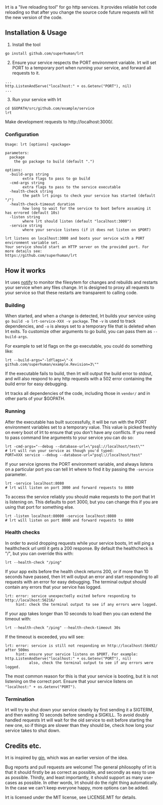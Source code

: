 lrt is a "live reloading tool" for go http services. It provides reliable hot
code reloading so that after you change the source code future requests will
hit the new version of the code.

## Installation & Usage

1. Install the tool
  ```
  go install github.com/superhuman/lrt
  ```

2. Ensure your service respects the PORT environment variable. lrt will set PORT to
a temporary port when running your service, and forward all requests to it.
  ```
  ...
  http.ListenAndServe("localhost:" + os.Getenv("PORT"), nil)
  ...
  ```

3. Run your service with lrt

  ```
  cd $GOPATH/src/github.com/example/service
  lrt
  ```

Make development requests to http://localhost:3000/. 

### Configuration

```
Usage: lrt [options] <package>

parameters:
  package
	the go package to build (default ".")

options:
  -build-args string
    	extra flags to pass to go build
  -cmd-args string
    	extra flags to pass to the service executable
  -health-check string
    	the path lrt pings to check your service has started (default "/")
  -health-check-timeout duration
    	how long to wait for the service to boot before assuming it has errored (default 10s)
  -listen string
    	where lrt should listen (default "localhost:3000")
  -service string
    	where your service listens (if it does not listen on $PORT)

lrt listens on localhost:3000 and boots your service with a PORT environment variable set.
Your service should start an HTTP server on the provided port. For more details see:
https://github.com/superhuman/lrt
```

## How it works

lrt uses [notify](https://github.com/rjeczalik/notify) to monitor the filesytem
for changes and rebuilds and restarts your service when any files change. lrt
is designed to proxy all requests to your service so that these restarts are
transparent to calling code.

### Building

When started, and when a change is detected, lrt builds your service using
`go build -o lrt-service-XXX -v package`. The `-v` is used to track dependencies,
and `-o` is always set to a temporary file that is deleted when lrt exits. To
customize other arguments to go build, you can pass them as `--build-args`.

For example to set ld flags on the go executable, you could do something like:

```
lrt --build-args="-ldflags=\"-X github.com/superhuman/example.Revision=3\""
```

If the executable fails to build, then lrt will output the build error to
stdout, and will also respond to any http requests with a 502 error containing
the build error for easy debugging.

lrt tracks all dependencies of the code, including those in `vendor/` and in
other parts of your $GOPATH.

### Running

After the executable has built successfully, it will be run with the PORT
environment variables set to a temporary value. This value is picked freshly on
every boot of lrt to ensure that you don't have any conflicts. If you need to
pass command line arguments to your service you can do so:

```
lrt -cmd-args="--debug --database-url=\"psql://localhost/test\""
# lrt will run your service as though you'd typed:
PORT=XXX service --debug --database-url="psql://localhost/test"
```

If your service ignores the PORT environment variable, and always listens on a
particular port you can tell lrt where to find it by passing the `-service`
parameter.

```
lrt -service localhost:8080
# lrt will listen on port 3000 and forward requests to 8080
```

To access the service reliably you should make requests to the port that lrt is
listening on. This defaults to port 3000, but you can change this if you are using
that port for something else.

```
lrt -listen localhost:80000 -service localhost:8080
# lrt will listen on port 8000 and forward requests to 8080
```

### Health checks

In order to avoid dropping requests while your service boots, lrt will ping a
healthcheck url until it gets a 200 response. By default the healthcheck is "/", but you
can override this with:

```
lrt --health-check "/ping"
```

If your app exits before the health check returns 200, or if more than 10
seconds have passed, then lrt will output an error and start responding to all
requests with an error for easy debugging. The terminal output should contain any
errors that your service has logged.

```
lrt: error: service unexpectedly exited before responding to http://localhost:56216/
     hint: check the terminal output to see if any errors were logged.
```

If your app takes longer than 10 seconds to load then you can extend the timeout with:

```
lrt --health-check "/ping" --health-check-timeout 30s
```

If the timeout is exceeded, you will see:

```
lrt: error: service is still not responding on http://localhost:56492/ after 500ms
     hint: ensure your service listens on $PORT. For example: http.ListenAndServe("localhost:" + os.Getenv("PORT"), nil)
           also, check the terminal output to see if any errors were logged.
```

The most common reason for this is that your service is booting, but it is not
listening on the correct port. Ensure that your service listens on
`"localhost:" + os.Getenv("PORT")`.

### Termination

lrt will try to shut down your service cleanly by first sending it a SIGTERM,
and then waiting 10 seconds before sending a SIGKILL. To avoid doubly handled
requests lrt will wait for the old service to exit before starting the new one,
so if things are slower than they should be, check how long your service takes
to shut down.

## Credits etc.

lrt is inspired by [gin](https://github.com/codegangsta/gin), which was an
earlier version of the idea.

Bug reports and pull requests are welcome! The general philosophy of lrt is
that it should firstly be as correct as possible, and secondly as easy to use
as possible. Thirdly, and least importantly, it should support as many
use-cases as possible. In other words, lrt should do the right thing
automatically. In the case we can't keep everyone happy, more options can be
added.

lrt is licensed under the MIT license, see LICENSE.MIT for details.
